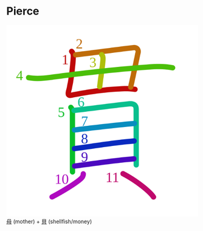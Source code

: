 # Pierce
![8cab](../Kanji/kanji-colorize/8cab.svg)
[母](母.md) (mother) + [貝](../Kanji/kanji-dict/貝.md) (shellfish/money)